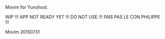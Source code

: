 Movim for Yunohost.

WIP !!!
APP NOT READY YET !!!
DO NOT USE !!!
FAIS PAS LE CON PHILIPPE !!!

Movim 20150731
